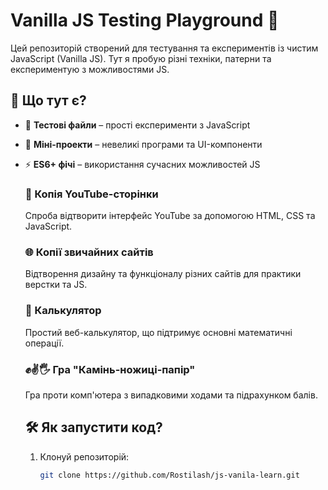 # Vanilla JS Testing Playground 🚀  

Цей репозиторій створений для тестування та експериментів із чистим JavaScript (Vanilla JS). Тут я пробую різні техніки, патерни та експериментую з можливостями JS.  

## 📌 Що тут є?  
- 📝 **Тестові файли** – прості експерименти з JavaScript  
- 🎨 **Міні-проекти** – невеликі програми та UI-компоненти  
- ⚡ **ES6+ фічі** – використання сучасних можливостей JS
  
    ### 🎥 Копія YouTube-сторінки  
  Спроба відтворити інтерфейс YouTube за допомогою HTML, CSS та JavaScript.  

    ### 🌐 Копії звичайних сайтів  
  Відтворення дизайну та функціоналу різних сайтів для практики верстки та JS.  

  ### 🧮 Калькулятор  
  Простий веб-калькулятор, що підтримує основні математичні операції.  
  
  ### ✊✌️🖐 Гра "Камінь-ножиці-папір"  
  Гра проти комп'ютера з випадковими ходами та підрахунком балів.  
    
  ## 🛠 Як запустити код?  
  1. Клонуй репозиторій:  
     ```sh
     git clone https://github.com/Rostilash/js-vanila-learn.git
